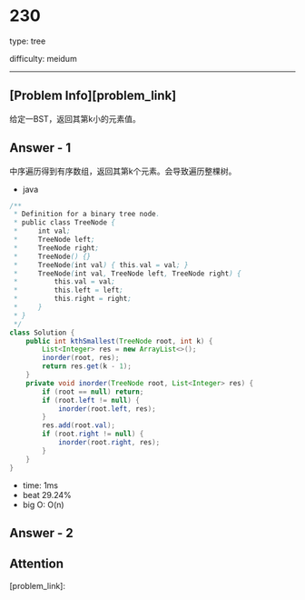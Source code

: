 
# 230
type: tree

difficulty: meidum

---

## [Problem Info][problem_link]
给定一BST，返回其第k小的元素值。


## Answer - 1
中序遍历得到有序数组，返回其第k个元素。会导致遍历整棵树。

- java

```java
/**
 * Definition for a binary tree node.
 * public class TreeNode {
 *     int val;
 *     TreeNode left;
 *     TreeNode right;
 *     TreeNode() {}
 *     TreeNode(int val) { this.val = val; }
 *     TreeNode(int val, TreeNode left, TreeNode right) {
 *         this.val = val;
 *         this.left = left;
 *         this.right = right;
 *     }
 * }
 */
class Solution {
    public int kthSmallest(TreeNode root, int k) {
        List<Integer> res = new ArrayList<>();
        inorder(root, res);
        return res.get(k - 1);
    }
    private void inorder(TreeNode root, List<Integer> res) {
        if (root == null) return;
        if (root.left != null) {
            inorder(root.left, res);
        }
        res.add(root.val);
        if (root.right != null) {
            inorder(root.right, res);
        }
    }
}
```
- time: 1ms
- beat 29.24%
- big O: O(n)

## Answer - 2

## Attention

[problem_link]:

